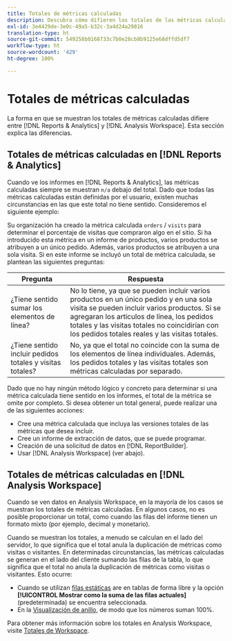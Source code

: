 ```yaml
---
title: Totales de métricas calculadas
description: Descubra cómo difieren los totales de las métricas calculadas en las herramientas de Analytics
exl-id: 3e4429de-3e0c-49a5-b32c-3a4d24a29816
translation-type: ht
source-git-commit: 549258b0168733c7b0e28cb8b9125e68dffd5df7
workflow-type: ht
source-wordcount: '429'
ht-degree: 100%

---
```


# Totales de métricas calculadas

La forma en que se muestran los totales de métricas calculadas difiere entre [!DNL Reports & Analytics] y [!DNL Analysis Workspace]. Esta sección explica las diferencias.

## Totales de métricas calculadas en [!DNL Reports & Analytics]

Cuando ve los informes en [!DNL Reports & Analytics], las métricas calculadas siempre se muestran `n/a` debajo del total. Dado que todas las métricas calculadas están definidas por el usuario, existen muchas circunstancias en las que este total no tiene sentido. Consideremos el siguiente ejemplo:

Su organización ha creado la métrica calculada `orders` / `visits` para determinar el porcentaje de visitas que compraron algo en el sitio. Si ha introducido esta métrica en un informe de productos, varios productos se atribuyen a un único pedido. Además, varios productos se atribuyen a una sola visita. Si en este informe se incluyó un total de métrica calculada, se plantean las siguientes preguntas:

| Pregunta | Respuesta |
|---|---|
| ¿Tiene sentido sumar los elementos de línea? | No lo tiene, ya que se pueden incluir varios productos en un único pedido y en una sola visita se pueden incluir varios productos. Si se agregaran los artículos de línea, los pedidos totales y las visitas totales no coincidirían con los pedidos totales reales y las visitas totales. |
| ¿Tiene sentido incluir pedidos totales y visitas totales? | No, ya que el total no coincide con la suma de los elementos de línea individuales. Además, los pedidos totales y las visitas totales son métricas calculadas por separado. |

Dado que no hay ningún método lógico y concreto para determinar si una métrica calculada tiene sentido en los informes, el total de la métrica se omite por completo. Si desea obtener un total general, puede realizar una de las siguientes acciones:

* Cree una métrica calculada que incluya las versiones totales de las métricas que desea incluir.
* Cree un informe de extracción de datos, que se puede programar.
* Creación de una solicitud de datos en [!DNL ReportBuilder].
* Usar [!DNL Analysis Workspace] (ver abajo).

## Totales de métricas calculadas en [!DNL Analysis Workspace]

Cuando se ven datos en Analysis Workspace, en la mayoría de los casos se muestran los totales de métricas calculadas. En algunos casos, no es posible proporcionar un total, como cuando las filas del informe tienen un formato mixto (por ejemplo, decimal y monetario).

Cuando se muestran los totales, a menudo se calculan en el lado del servidor, lo que significa que el total anula la duplicación de métricas como visitas o visitantes. En determinadas circunstancias, las métricas calculadas se generan en el lado del cliente sumando las filas de la tabla, lo que significa que el total no anula la duplicación de métricas como visitas o visitantes. Esto ocurre:

* Cuando se utilizan [filas estáticas](/help/analyze/analysis-workspace/visualizations/freeform-table/column-row-settings/manual-vs-dynamic-rows.md) are en tablas de forma libre y la opción **[!UICONTROL Mostrar como la suma de las filas actuales]** (predeterminada) se encuentra seleccionada.
* En la [Visualización de anillo](/help/analyze/analysis-workspace/visualizations/donut.md), de modo que los números suman 100%.

Para obtener más información sobre los totales en Analysis Workspace, visite [Totales de Workspace](https://experienceleague.adobe.com/docs/analytics/analyze/analysis-workspace/visualizations/freeform-table/workspace-totals.html?lang=es#static-row-total).
